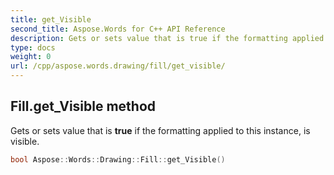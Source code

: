```yaml
---
title: get_Visible
second_title: Aspose.Words for C++ API Reference
description: Gets or sets value that is true if the formatting applied to this instance, is visible. 
type: docs
weight: 0
url: /cpp/aspose.words.drawing/fill/get_visible/
---
```

## Fill.get_Visible method


Gets or sets value that is **true** if the formatting applied to this instance, is visible.

```cpp
bool Aspose::Words::Drawing::Fill::get_Visible()
```

